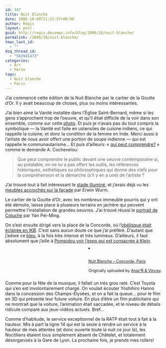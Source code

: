 ```yaml
---
id: 347
title: Nuit blanche
date: 2006-10-09T21:22:57+00:00
author: Régis
layout: post
guid: http://regis.decamps.info/blog/2006/10/nuit-blanche/
permalink: /2006/10/nuit-blanche/
tmac_last_id:
  - ""
dsq_thread_id:
  - "563941473"
categories:
  - Art
  - Perso
tags:
  - Nuit blanche
  - Paris
---
```

J&rsquo;ai commencé cette édition de la Nuit Blanche par le cartier de la Goutte d&rsquo;Or. Il y avait beaucoup de choses, plus ou moins intéressantes.

J&rsquo;ai bien aimé la Vanité installée dans l&rsquo;Église Saint-Bernard, même si les gens s&rsquo;approchent trop de l&rsquo;oeuvre, et qu&rsquo;il étiat difficile de la voir dans son ensemble, comme sur cette [photo](http://www.nb2006.paris.fr/galerie/goutte_d_or/popup5.html). Et puis je n&rsquo;avais pas du tout compris la symbolique &#8212; la Vanité est faite en ustensiles de cuisine indiens, ce qui rappelle la cuisine, et _donc_ la condition de la femme en Inde. Merci aussi à l&rsquo;artiste de nous avoir offert une portion de soupe indienne &#8212; qui est rappelle le communautarisme&#8230; Et puis d&rsquo;ailleurs: « [qui peut comprendre?](http://pensezlibre.hautetfort.com/archive/2006/10/11/culture-pour-qui.html) » comme le demande A. Cochevelou:

> Que peut comprendre le public devant une oeuvre contemporaine si, au préalable, on ne lui a pas offert les outils, les références historiques, esthétiques ou philosophiques qui donne des clefs pour la compréhension et la démarche (s’il y en a une) de l’artiste ? 

J&rsquo;ai trouvé tout à fait intéressant le [stade illuminé](http://www.nb2006.paris.fr/galerie/goutte_d_or/popup7.html), et j&rsquo;avais déjà vu les [meubles accrochés sur la façade](http://www.nb2006.paris.fr/galerie/goutte_d_or/popup8.html) par Erwin Wurm.

Le cartier de la Goutte d&rsquo;Or, avec les nombreux immeuble pourris qui y ont été démolis, laisse place à plusieurs terrains en jachère qui peuvent permettre l&rsquo;installation de grandes oeuvres. J&rsquo;ai trouvé réussi le [portrait de Coluche](http://www.nb2006.paris.fr/galerie/goutte_d_or/popup4.html) par Yan Pei-Ming.

On s&rsquo;est ensuite dirigé vers la place de la Concorde, où l&rsquo;[obélisque était éclairée en IKB](http://www.nb2006.paris.fr/galerie/champs_elysees_concorde/popup4.html). C&rsquo;est sans aucun doute ce que j&rsquo;ai préféré. D&rsquo;autant que j&rsquo;adore ce [bleu](http://en.wikipedia.org/wiki/International_Klein_BlueIKB), à la fois très intense et très lumineux. D&rsquo;ailleurs, il faut absolument que j&rsquo;aille à [Pompidou voir l&rsquo;expo qui est consacrée à Klein](http://http://www.cnac-gp.fr/Pompidou/Manifs.nsf/AllExpositions/FC33503EA8AC4E1AC12570990047D95B?OpenDocument).

<div style="float: right; margin-left: 10px; margin-bottom: 10px;">
  <a href="http://www.flickr.com/photos/aniavincey/263387800/" title="photo sharing"><img src="http://static.flickr.com/80/263387800_d5033437bb_m.jpg" alt="" style="border: solid 2px #000000;" /></a><br /> <br /> <span style="font-size: 0.9em; margin-top: 0px;"><br /> <a href="http://www.flickr.com/photos/aniavincey/263387800/">Nuit Blanche &#8211; Concorde, Paris</a><br /> <br /> Originally uploaded by <a href="http://www.flickr.com/people/aniavincey/">Ania^R & Vincey</a>.<br /> </span>
</div>

<br clear="all" />

Comme pour la fête de la musique, il fallait un très gros raté. C&rsquo;est Toyota qui s&rsquo;en est involontairement chargé. On voulait écouter Yoshihiro Hanno dans la concession des Champs-Élysées, et on a fait la queue&#8230; pour le film en 3D qui présente leur future voiture. En plus d&rsquo;être un film publicitaire qui ne montrait que la voiture, l&rsquo;animation était saccadée, et le niveau de détails ridicule comparé aux jeux-vidéos actuels. Bref&#8230;

Comme d&rsquo;habitude, le service exceptionnel de la RATP était tout à fait à la hauteur. Mis à part la ligne 14 qui est la seule à rendre un service à la hauteur de mes attentes (et donc ouverte toute la nuit ce jour là), les Noctiliens étaient tous simplement absent de Châtelet, et totalement désorganisés à la Gare de Lyon. La prochaine fois, je prends mes rollers!